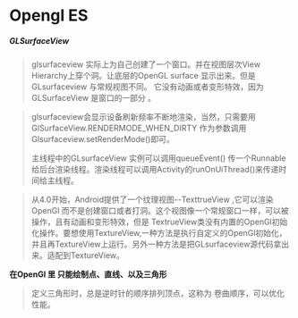 # Opengl ES

##### GLSurfaceView

> glsurfaceview 实际上为自己创建了一个窗口。并在视图层次View Hierarchy上穿个洞。让底层的OpenGL surface 显示出来。但是 GLsurfaceview 与常规视图不同。 它没有动画或者变形特效，因为GLSurfaceView 是窗口的一部分 。

> glsurfaceview会显示设备刷新频率不断地渲染，当然，只需要用GlSurfaceView.RENDERMODE_WHEN_DIRTY 作为参数调用 Glsurfaceview.setRenderMode()即可。
>
> 主线程中的GLsurfaceView 实例可以调用queueEvent() 传一个Runnable给后台渲染线程。渲染线程可以调用Activity的runOnUiThread()来传递时间给主线程。

> 从4.0开始，Android提供了一个纹理视图--TexttrueView ,它可以渲染OpenGl 而不是创建窗口或者打洞。这个视图像一个常规窗口一样，可以被操作，且有动画和变形特效，但是 TextrueView类没有内置的OpenGl初始化操作。要想使用TextureView,一种方法是执行自定义的OpenGl初始化，并且再TextureView上运行。另外一种方法是把GLsurfaceview源代码拿出来。适配到TextureView。



**在OpenGl 里 只能绘制点、直线、以及三角形**

> 定义三角形时，总是逆时针的顺序排列顶点，这称为 卷曲顺序，可以优化性能。
